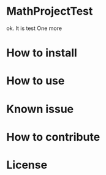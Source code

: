 # MathProjectTest
ok. It is test
One more

# How to install

# How to use

# Known issue

# How to contribute

# License
